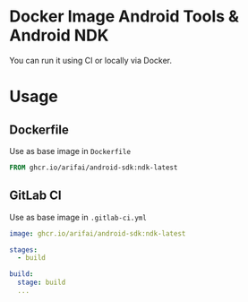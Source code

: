 # Docker Image Android Tools & Android NDK

You can run it using CI or locally via Docker.

# Usage
## Dockerfile

Use as base image in `Dockerfile`

```Dockerfile
FROM ghcr.io/arifai/android-sdk:ndk-latest
```
## GitLab CI

Use as base image in `.gitlab-ci.yml`

```yml
image: ghcr.io/arifai/android-sdk:ndk-latest

stages:
  - build

build:
  stage: build
  ...
```